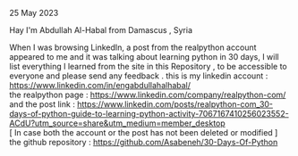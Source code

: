 25 May 2023 

Hay I'm Abdullah Al-Habal from Damascus , Syria 

When I was browsing LinkedIn, a post from the realpython account appeared to me 
and it was talking about learning python in 30 days, 
I will list everything I learned from the site in this Repository , to be accessible to everyone and please send any feedback . 
this is my linkedin account : https://www.linkedin.com/in/engabdullahalhabal/  <br> 
the realpython page         : https://www.linkedin.com/company/realpython-com/ <br>
and the post link           : https://www.linkedin.com/posts/realpython-com_30-days-of-python-guide-to-learning-python-activity-7067167410256023552-ACdU?utm_source=share&utm_medium=member_desktop <br>
[ In case both the account or the post has not been deleted or modified  ]  <br>
the github repository       : https://github.com/Asabeneh/30-Days-Of-Python <br> 
